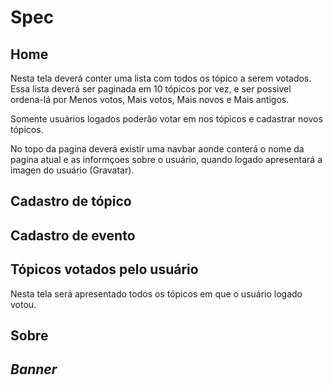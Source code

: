 # Spec

## Home

Nesta tela deverá conter uma lista com todos os tópico a serem votados.
Essa lista deverá ser paginada em 10 tópicos por vez, e ser possivel ordena-lá por Menos votos, Mais votos, Mais novos e Mais antigos.

Somente usuários logados poderão votar em nos tópicos e cadastrar novos tópicos.

No topo da pagina deverá existir uma navbar aonde conterá o nome da pagina atual e as informçoes sobre o usuário,
quando logado apresentará a imagen do usuário (Gravatar).

## Cadastro de tópico



## Cadastro de evento



## Tópicos votados pelo usuário

Nesta tela será apresentado todos os tópicos em que o usuário logado votou.

## Sobre



## *Banner*


